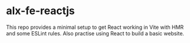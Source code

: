 # alx-fe-reactjs

This repo provides a minimal setup to get React working in Vite with HMR and some ESLint rules. Also practise using React to build a basic website.